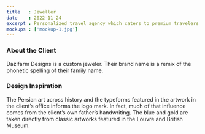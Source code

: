 ```yaml
---
title   : Jeweller
date    : 2022-11-24
excerpt : Personalized travel agency which caters to premium travelers uses whimsy and fun to set up favorable expectations.
mockups : ['mockup-1.jpg'] 
---
```


### About the Client

Dazifarm Designs is a custom jeweler. Their brand name is a remix of the phonetic spelling of their family name.

### Design Inspiration

The Persian art across history and the typeforms featured in the artwork in the client’s office informs the logo mark. In fact, much of that influence comes from the client’s own father’s handwriting. The blue and gold are taken directly from classic artworks featured in the Louvre and British Museum.
